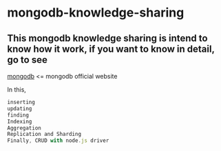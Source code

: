 # mongodb-knowledge-sharing

## This mongodb knowledge sharing is intend to know how it work, if you want to know in detail, go to see 
[mongodb](www.mongodb.com) <= mongodb official website


In this, 
``` js
inserting
updating
finding
Indexing
Aggregation
Replication and Sharding
Finally, CRUD with node.js driver
